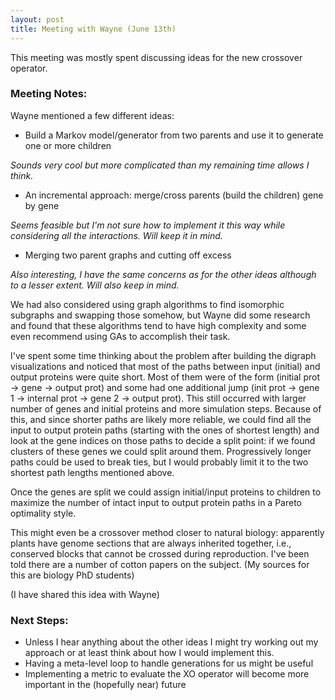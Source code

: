 ```yaml
---
layout: post
title: Meeting with Wayne (June 13th)
---
```


 This meeting was mostly spent discussing ideas for the new crossover operator.

 ### Meeting Notes:

 Wayne mentioned a few different ideas:

 - Build a Markov model/generator from two parents and use it to generate one or more children

 _Sounds very cool but more complicated than my remaining time allows I think._

 - An incremental approach: merge/cross parents (build the children) gene by gene

 _Seems feasible but I'm not sure how to implement it this way while considering all the interactions. Will keep it in mind._

 - Merging two parent graphs and cutting off excess

 _Also interesting, I have the same concerns as for the other ideas although to a lesser extent. Will also keep in mind._

 We had also considered using graph algorithms to find isomorphic subgraphs and swapping those somehow, but Wayne did some research and found that these algorithms tend to have high complexity and some even recommend using GAs to accomplish their task.

 I've spent some time thinking about the problem after building the digraph visualizations and noticed that most of the paths between input (initial) and output proteins were quite short.
 Most of them were of the form (initial prot -> gene -> output prot) and some had one additional jump (init prot -> gene 1 -> internal prot -> gene 2 -> output prot).
 This still occurred with larger number of genes and initial proteins and more simulation steps.
 Because of this, and since shorter paths are likely more reliable, we could find all the input to output protein paths (starting with the ones of shortest length) and look at the gene indices on those paths to decide a split point: if we found clusters of these genes we could split around them.
 Progressively longer paths could be used to break ties, but I would probably limit it to the two shortest path lengths mentioned above.

 Once the genes are split we could assign initial/input proteins to children to maximize the number of intact input to output protein paths in a Pareto optimality style.

 This might even be a crossover method closer to natural biology: apparently plants have genome sections that are always inherited together, i.e., conserved blocks that cannot be crossed during reproduction.
 I've been told there are a number of cotton papers on the subject.
 (My sources for this are biology PhD students)

(I have shared this idea with Wayne)

### Next Steps:

- Unless I hear anything about the other ideas I might try working out my approach or at least think about how I would implement this.
- Having a meta-level loop to handle generations for us might be useful
- Implementing a metric to evaluate the XO operator will become more important in the (hopefully near) future

